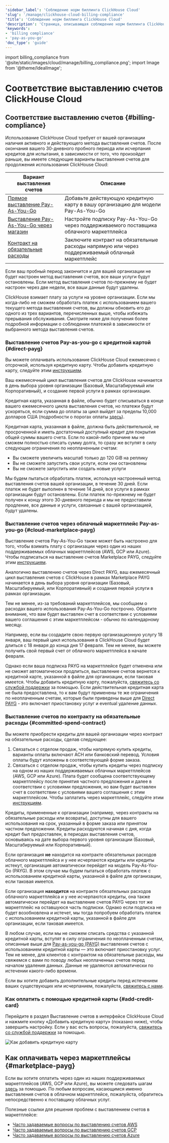 ```yaml
---
'sidebar_label': 'Соблюдение норм биллинга ClickHouse Cloud'
'slug': '/manage/clickhouse-cloud-billing-compliance'
'title': 'Соблюдение норм биллинга ClickHouse Cloud'
'description': 'Страница, описывающая соблюдение норм биллинга ClickHouse Cloud'
'keywords':
- 'billing compliance'
- 'pay-as-you-go'
'doc_type': 'guide'
---
```


import billing_compliance from '@site/static/images/cloud/manage/billing_compliance.png';
import Image from '@theme/IdealImage';


# Соответствие выставлению счетов ClickHouse Cloud

## Соответствие выставлению счетов {#billing-compliance}

Использование ClickHouse Cloud требует от вашей организации наличия активного 
и действующего метода выставления счетов. После окончания вашего 30-дневного 
пробного периода или исчерпания кредитов для испытания, в зависимости от того, что произойдет раньше, вы имеете следующие варианты выставления счетов для продолжения использования ClickHouse Cloud:

| Вариант выставления счетов                                | Описание                                                                               |
|----------------------------------------------------------|---------------------------------------------------------------------------------------|
| [Прямое выставление Pay-As-You-Go](#direct-payg)        | Добавьте действующую кредитную карту в вашу организацию для модели Pay-As-You-Go      |
| [Выставление Pay-As-You-Go через магазин](#cloud-marketplace-payg) | Настройте подписку Pay-As-You-Go через поддерживаемого поставщика облачного маркетплейса |
| [Контракт на обязательные расходы](#committed-spend-contract) | Заключите контракт на обязательные расходы напрямую или через поддерживаемый облачный маркетплейс |

Если ваш пробный период закончится и для вашей организации не будет настроен метод выставления счетов,
все ваши услуги будут остановлены. Если метод выставления счетов по-прежнему не будет 
настроен через две недели, все ваши данные будут удалены.

ClickHouse взимает плату за услуги на уровне организации. Если мы когда-либо не сможем
обработать платеж с использованием вашего текущего метода выставления счетов, вы должны обновить его до одного из трех вариантов, перечисленных выше, чтобы избежать прерывания обслуживания. Смотрите ниже для получения более подробной информации о соблюдении платежей в зависимости от выбранного метода выставления счетов.

### Выставление счетов Pay-as-you-go с кредитной картой {#direct-payg}

Вы можете оплачивать использование ClickHouse Cloud ежемесячно с отсрочкой, используя кредитную карту.
Чтобы добавить кредитную карту, следуйте этим [инструкциям](#add-credit-card).

Ваш ежемесячный цикл выставления счетов для ClickHouse начинается в день выбора уровня организации
(Базовый, Масштабируемый или Корпоративный), и создание первой услуги в рамках
организации. 

Кредитная карта, указанная в файле, обычно будет списываться в конце вашего ежемесячного 
цикла выставления счетов, но платежи будут ускоряться, если сумма до оплаты за цикл 
выйдет за пределы 10,000 долларов США (подробности о порогах оплаты [здесь](/cloud/billing/payment-thresholds)).

Кредитная карта, указанная в файле, должна быть действительной, не просроченной и иметь достаточный доступный 
кредит для покрытия общей суммы вашего счета. Если по какой-либо причине мы не сможем полностью 
списать сумму долга, то сразу же вступят в силу следующие ограничения по неоплаченным счетам:

* Вы сможете увеличить масштаб только до 120 GiB на реплику
* Вы не сможете запустить свои услуги, если они остановлены
* Вы не сможете запустить или создать новые услуги

Мы будем пытаться обработать платеж, используя настроенный метод выставления счетов вашей организации, в течение 30 дней. Если платеж не будет выполнен в течение 14 дней, все услуги
в рамках организации будут остановлены. Если платеж по-прежнему не будет получен к 
концу этого 30-дневного периода и мы не предоставили продление, все данные и 
услуги, связанные с вашей организацией, будут удалены.

### Выставление счетов через облачный маркетплейс Pay-as-you-go {#cloud-marketplace-payg}

Выставление счетов Pay-As-You-Go также может быть настроено для того, чтобы взимать плату с организации через один из наших поддерживаемых облачных маркетплейсов 
(AWS, GCP или Azure). Чтобы подписаться на выставление счетов Marketplace PAYG, следуйте этим 
[инструкциям](#marketplace-payg).

Аналогично выставлению счетов через Direct PAYG, ваш ежемесячный цикл выставления счетов с ClickHouse 
в рамках Marketplace PAYG начинается в день выбора уровня организации (Базовый, Масштабируемый, 
или Корпоративный) и создания первой услуги в рамках 
организации.

Тем не менее, из-за требований маркетплейсов, мы сообщаем о расходах 
вашего использования Pay-As-You-Go построчно. Обратите внимание, что вам будет выставлен счет в соответствии с условиями вашего соглашения с этим маркетплейсом - обычно
по календарному месяцу.

Например, если вы создадите свою первую организационную услугу 18 января, ваш 
первый цикл использования в ClickHouse Cloud будет длиться с 18 января до 
конца дня 17 февраля. Тем не менее, вы можете получить свой первый счет от 
облачного маркетплейса в начале февраля.

Однако если ваша подписка PAYG на маркетплейсе будет отменена или не сможет автоматически 
продлиться, выставление счетов вернется к кредитной карте, указанной в файле для 
организации, если таковая имеется. Чтобы добавить кредитную карту, пожалуйста, [свяжитесь со службой поддержки](/about-us/support)
за помощью. Если действительная кредитная карта не была предоставлена, то к вам будут применены те же ограничения по неоплаченным счетам, которые были приведены выше для [Direct PAYG](#direct-payg) - это включает приостановку услуг и eventual удаление данных.

### Выставление счетов по контракту на обязательные расходы {#committed-spend-contract}

Вы можете приобрести кредиты для вашей организации через контракт на обязательные расходы, сделав следующее:

1. Связаться с отделом продаж, чтобы напрямую купить кредиты, варианты оплаты включают ACH 
   или банковский перевод. Условия оплаты будут изложены в соответствующей форме заказа.
2. Связаться с отделом продаж, чтобы купить кредиты через подписку на одном из наших поддерживаемых
   облачных маркетплейсов (AWS, GCP или Azure). Плата будет сообщена соответствующему
   маркетплейсу после принятия частного предложения и далее в соответствии 
   с условиями предложения, но вам будет выставлен счет в соответствии с условиями вашего
   соглашения с этим маркетплейсом. Чтобы заплатить через маркетплейс, следуйте этим
   [инструкциям](#marketplace-payg).

Кредиты, примененные к организации (например, через контракты на обязательные расходы или возвраты), 
доступны для вашего использования на срок, указанный в форме заказа или принятом частном 
предложении.
Кредиты расходуются начиная с дня, когда кредит был предоставлен, в периодах 
выставления счетов, основываясь на дате выбора первого уровня организации (Базовый, Масштабируемый 
или Корпоративный). 

Если организация **не** находится на контракте обязательных расходов облачного маркетплейса и у нее 
исчерпаются кредиты или кредиты истекут, организация автоматически перейдет на модель 
Pay-As-You-Go (PAYG). В этом случае мы будем пытаться обработать платеж 
с использованием кредитной карты, указанной в файле для организации, если таковая имеется.

Если организация **находится** на контракте обязательных расходов облачного маркетплейса и у нее исчерпаются
кредиты, она также автоматически перейдет на выставление счетов PAYG через тот же 
маркетплейс на оставшуюся часть подписки. Однако если подписка не будет возобновлена и истечет, мы тогда 
попробуем обработать платеж с использованием 
кредитной карты, указанной в файле для организации, если таковая имеется.

В любом случае, если мы не сможем списать средства с указанной кредитной карты, 
вступят в силу ограничения по неоплаченным счетам, описанные выше для [Pay-as-you-go (PAYG)](#direct-payg)
выставления счетов с использованием кредитной карты — это включает приостановку услуг. 
Тем не менее, для клиентов с контрактом на обязательные расходы, мы свяжемся с вами по поводу любых 
неоплаченных счетов перед началом удаления данных. Данные не удаляются автоматически 
по истечении какого-либо времени.

Если вы хотите добавить дополнительные кредиты перед истечением ваших существующих или 
исчерпанием, пожалуйста, [свяжитесь с нами](https://clickhouse.com/company/contact).

### Как оплатить с помощью кредитной карты {#add-credit-card}

Перейдите в раздел Выставление счетов в интерфейсе ClickHouse Cloud и нажмите кнопку «Добавить кредитную карту»
(показано ниже), чтобы завершить настройку. Если у вас есть вопросы, пожалуйста, 
[свяжитесь со службой поддержки](/about-us/support) за помощью.

<Image img={billing_compliance} size="md" alt="Как добавить кредитную карту" />

## Как оплачивать через маркетплейсы {#marketplace-payg}

Если вы хотите оплатить через один из наших поддерживаемых маркетплейсов (AWS, GCP или Azure),
вы можете следовать шагам [здесь](/cloud/marketplace/marketplace-billing) за помощью. 
По любым вопросам, касающимся именно выставления счетов в облачном маркетплейсе, пожалуйста, 
обратитесь непосредственно к поставщику облачных услуг.

Полезные ссылки для решения проблем с выставлением счетов в маркетплейсе:
* [Часто задаваемые вопросы по выставлению счетов AWS](https://aws.amazon.com/aws-cost-management/aws-billing/faqs/)
* [Часто задаваемые вопросы по выставлению счетов GCP](https://cloud.google.com/compute/docs/billing-questions)
* [Часто задаваемые вопросы по выставлению счетов Azure](https://learn.microsoft.com/en-us/azure/cost-management-billing/cost-management-billing-faq)
